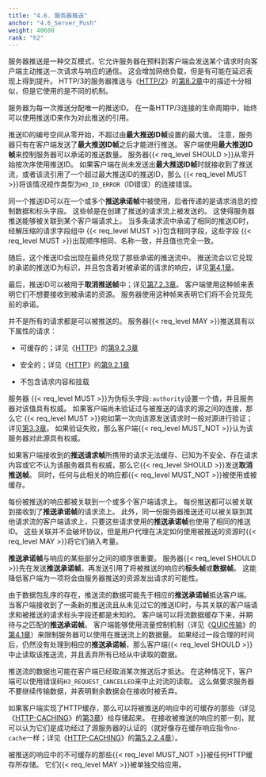 ```yaml
---
title: "4.6. 服务器推送"
anchor: "4.6_Server_Push"
weight: 40600
rank: "h2"
---
```


服务器推送是一种交互模式，它允许服务器在预料到客户端会发送某个请求时向客户端主动推送一次请求与响应的通信。
这会增加网络负载，但是有可能在延迟表现上得到提升。
HTTP/3的服务器推送与《[HTTP/2](https://www.rfc-editor.org/info/rfc9113)》的[第8.2章](https://www.rfc-editor.org/rfc/rfc9113#section-8.2)中的描述十分相似，但是它使用的是不同的机制。

服务器为每一次推送分配唯一的推送ID。
在一条HTTP/3连接的生命周期中，始终可以使用推送ID来作为对此推送的引用。

推送ID的编号空间从零开始，不超过由**最大推送ID帧**设置的最大值。
注意，服务器只有在客户端发送了**最大推送ID帧**之后才能进行推送。
客户端使用**最大推送ID帧**来控制服务器可以承诺的推送数量。
服务器{{< req_level SHOULD >}}从零开始按次序使用推送ID。
如果客户端在尚未发送出**最大推送ID帧**时就接收到了推送流，或者该流引用了一个超过最大推送ID的推送ID，那么 {{< req_level MUST >}}将该情况视作类型为`H3_ID_ERROR`（ID错误）的连接错误。

同一个推送ID可以在一个或多个**推送承诺帧**中被使用，后者传递的是请求消息的控制数据和标头字段。
这些帧是在创建了推送的请求流上被发送的。
这使得服务器推送能够被关联到某个客户端请求上。
当多条请求流中承诺了相同的推送ID时，经解压缩的请求字段组中 {{< req_level MUST >}}包含相同字段，这些字段 {{< req_level MUST >}}出现顺序相同、名称一致，并且值也完全一致。

随后，这个推送ID会出现在最终兑现了那些承诺的推送流中。
推送流会以它兑现的承诺的推送ID为标识，并且包含着对被承诺的请求的响应，详见[第4.1章](#4.1_HTTP_Message_Framing)。

最后，推送ID可以被用于**取消推送帧**中；详见[第7.2.3章](#7.2.3_CANCEL_PUSH)。
客户端使用这种帧来表明它们不想要接收到被承诺的资源。
服务器使用这种帧来表明它们将不会兑现先前的承诺。

并不是所有的请求都是可以被推送的。
服务器{{< req_level MAY >}}推送具有以下属性的请求：

* 可缓存的；详见《[HTTP](https://www.rfc-editor.org/info/rfc9110)》的[第9.2.3章](https://www.rfc-editor.org/rfc/rfc9110#section-9.2.3)

* 安全的；详见《[HTTP](https://www.rfc-editor.org/info/rfc9110)》的[第9.2.1章](https://www.rfc-editor.org/rfc/rfc9110#section-9.2.1)

* 不包含请求内容和挂载

服务器 {{< req_level MUST >}}为伪标头字段`:authority`设置一个值，并且服务器对该值具有权威。
如果客户端尚未验证过与被推送的请求的源之间的连接，那么它 {{< req_level MUST >}}宛如第一次向该源发送请求时一般对源进行验证；详见[第3.3章](#3.3_Connection_Reuse)。
如果验证失败，那么客户端{{< req_level MUST_NOT >}}认为该服务器对此源具有权威。

如果客户端接收到的**推送请求帧**所携带的请求无法缓存、已知为不安全、存在请求内容或它不认为该服务器具有权威，那么它{{< req_level SHOULD >}}发送**取消推送帧**。
同时，任何与此相关的响应都{{< req_level MUST_NOT >}}被使用或被缓存。

每份被推送的响应都被关联到一个或多个客户端请求上。
每份推送都可以被关联到接收到了**推送承诺帧**的请求流上。
此外，同一份服务器推送还可以被关联到其他请求流的客户端请求上，只要这些请求使用的**推送承诺帧**也使用了相同的推送ID。
这些关联并不会破坏协议，但是用户代理在决定如何使用被推送的资源时{{< req_level MAY >}}将它们纳入考量。

**推送承诺帧**与响应的某些部分之间的顺序很重要。
服务器{{< req_level SHOULD >}}先在发送**推送承诺帧**，再发送引用了将被推送的响应的**标头帧**或**数据帧**。
这能降低客户端为一项将会由服务器推送的资源发出请求的可能性。

由于数据包乱序的存在，推送流的数据可能先于相应的**推送承诺帧**抵达客户端。
当客户端接收到了一条新的推送流且从未见过它的推送ID时，与其关联的客户端请求和被推送的请求标头字段还都是未知的。
客户端可以将流数据缓存下来，并期待与之匹配的**推送承诺帧**。
客户端能够使用流量控制机制（详见《[QUIC传输](../RFC9000_Chinese_Simplified)》的[第4.1章](../RFC9000_Chinese_Simplified/#4.1_Data_Flow_Control)）来限制服务器可以使用在推送流上的数据量。
如果经过一段合理的时间后，仍然没有处理到相应的**推送承诺帧**，那么客户端{{< req_level SHOULD >}}中止读取该推送流，并且丢弃所有已经从中读取的数据。

推送流的数据也可能在客户端已经取消某次推送后才抵达。
在这种情况下，客户端可以使用错误码`H3_REQUEST_CANCELLED`来中止对流的读取。
这么做要求服务器不要继续传输数据，并表明剩余数据会在接收时被丢弃。

如果客户端实现了HTTP缓存，那么可以将被推送的响应中的可缓存的那些（详见《[HTTP-CACHING](https://www.rfc-editor.org/info/rfc9111)》的[第3章](https://www.rfc-editor.org/rfc/rfc9111#section-3)）给存储起来。
在接收被推送的响应的那一刻，就可以认为它们是成功经过了源服务器的认证的（就好像存在缓存响应指令`no-cache`一样；详见《[HTTP-CACHING](https://www.rfc-editor.org/info/rfc9111)》的[第5.2.2.4章](https://www.rfc-editor.org/rfc/rfc9111#section-5.2.2.4)）。

被推送的响应中的不可缓存的那些{{< req_level MUST_NOT >}}被任何HTTP缓存所存储。
它们{{< req_level MAY >}}被单独交给应用。
